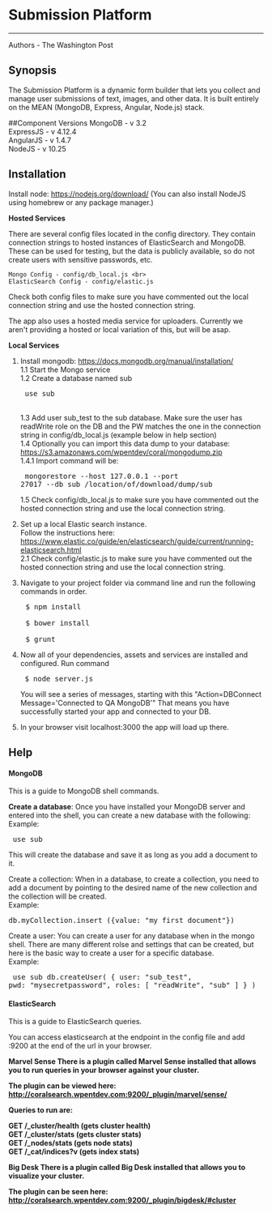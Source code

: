 Submission Platform
===================
--------------------
Authors - The Washington Post

## Synopsis

The Submission Platform is a dynamic form builder that lets you collect and manage user submissions of text, images, and other data. It is built entirely on the MEAN (MongoDB, Express, Angular, Node.js) stack.

##Component Versions
MongoDB - v 3.2 <br>
ExpressJS - v 4.12.4 <br>
AngularJS - v 1.4.7 <br>
NodeJS - v 10.25 <br>

## Installation

Install node: https://nodejs.org/download/ (You can also install NodeJS using homebrew or any package manager.)

<b>Hosted Services</b>

There are several config files located in the config directory.  They contain connection strings to hosted instances of ElasticSearch and MongoDB.<br>
These can be used for testing, but the data is publicly available, so do not create users with sensitive passwords, etc. <br>

	Mongo Config - config/db_local.js <br>
	ElasticSearch Config - config/elastic.js

Check both config files to make sure you have commented out the local connection string and use the hosted connection string. <br>

The app also uses a hosted media service for uploaders. Currently we aren't providing a hosted or local variation of this, but will be asap.<br>

<b>Local Services</b>

1. Install mongodb: https://docs.mongodb.org/manual/installation/ <br>
	1.1  Start the Mongo service<br>
	1.2  Create a database named sub <pre> use sub </pre><br>
	1.3  Add user sub_test to the sub database.  Make sure the user has readWrite role on the DB and the PW matches the one in the connection string in config/db_local.js  (example below in help section) <br>
	1.4  Optionally you can import this data dump to your database: https://s3.amazonaws.com/wpentdev/coral/mongodump.zip<br>
		1.4.1 Import command will be: <pre> mongorestore --host 127.0.0.1 --port 27017 --db sub /location/of/download/dump/sub </pre>
	1.5  Check config/db_local.js to make sure you have commented out the hosted connection string and use the local connection string. <br>

2. Set up a local Elastic search instance.<br> Follow the instructions here: <br> https://www.elastic.co/guide/en/elasticsearch/guide/current/running-elasticsearch.html  <br>
	2.1  Check config/elastic.js to make sure you have commented out the hosted connection string and use the local connection string. <br>

3.  Navigate to your project folder via command line and run the following commands in order. 
<pre>
	$ npm install <br>
	$ bower install<br>
	$ grunt
</pre>

4. Now all of your dependencies, assets and services are installed and configured.  Run command <pre> $ node server.js </pre>  You will see a series of messages, starting with this "Action=DBConnect Message='Connected to QA MongoDB'"  That means you have successfully started your app and connected to your DB.

5. In your browser visit localhost:3000 the app will load up there.

## Help

<h4>MongoDB</h4>

This is a guide to MongoDB shell commands.

<b>Create a database</b>: Once you have installed your MongoDB server and entered into the shell, you can create a new database with the following: <br>
Example: <pre> use sub </pre>
This will create the database and save it as long as you add a document to it.

Create a collection: When in a database, to create a collection, you need to add a document by pointing to the desired name of the new collection and the collection will be created. <br>
Example:  <pre> db.myCollection.insert ({value: "my first document"}) </pre>

Create a user: You can create a user for any database when in the mongo shell. There are many different rolse and settings that can be created, but here is the basic way to create a user for a specific database. <br>
Example: <pre> use sub db.createUser( { user: "sub_test", pwd: "mysecretpassword", roles: [ "readWrite", "sub" ] } ) </pre>

<h4>ElasticSearch</h4>

<p>This is a guide to ElasticSearch queries.</p>

You can access elasticsearch at the endpoint in the config file and add :9200 at the end of the url in your browser. <br>

<b> Marvel Sense <b>
There is a plugin called Marvel Sense installed that allows you to run queries in your browser against your cluster.

The plugin can be viewed here:  http://coralsearch.wpentdev.com:9200/_plugin/marvel/sense/

Queries to run are:

GET /_cluster/health
(gets cluster health)
<br>
GET /_cluster/stats
(gets cluster stats)
<br>
GET /_nodes/stats
(gets node stats)
<br>
GET /_cat/indices?v
(gets index stats)
<br>

<b> Big Desk</b>
There is a plugin called Big Desk installed that allows you to visualize your cluster.

The plugin can be seen here:  http://coralsearch.wpentdev.com:9200/_plugin/bigdesk/#cluster
